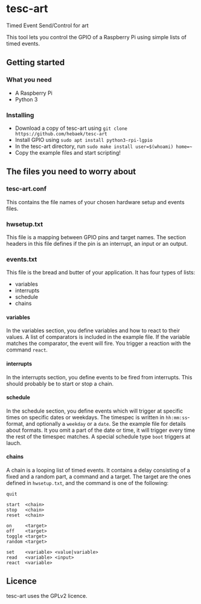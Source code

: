 # tesc-art
Timed Event Send/Control for art

This tool lets you control the GPIO of a Raspberry Pi using simple lists of timed events.

## Getting started

### What you need
* A Raspberry Pi
* Python 3

### Installing
* Download a copy of tesc-art using `git clone https://github.com/hebaek/tesc-art`
* Install GPIO using `sudo apt install python3-rpi-lgpio`
* In the tesc-art directory, run `sudo make install user=$(whoami) home=~`
* Copy the example files and start scripting!


## The files you need to worry about

### tesc-art.conf
This contains the file names of your chosen hardware setup and events files.

### hwsetup.txt
This file is a mapping between GPIO pins and target names.
The section headers in this file defines if the pin is an interrupt, an input or an output.

### events.txt
This file is the bread and butter of your application. It has four types of lists:
* variables
* interrupts
* schedule
* chains

#### variables
In the variables section, you define variables and how to react to their values.
A list of comparators is included in the example file.
If the variable matches the comparator, the event will fire.
You trigger a reaction with the command `react`.

#### interrupts
In the interrupts section, you define events to be fired from interrupts. This should probably be to start or stop a chain.

#### schedule
In the schedule section, you define events which will trigger at specific times on specific dates or weekdays.
The timespec is written in `hh:mm:ss`-format, and optionally a `weekday` or a `date`. Se the example file for details about formats.
It you omit a part of the date or time, it will trigger every time the rest of the timespec matches.
A special schedule type `boot` triggers at lauch.

#### chains
A chain is a looping list of timed events. It contains a delay consisting of a fixed and a random part, a command and a target.
The target are the ones defined in `hwsetup.txt`, and the command is one of the following:
```
quit

start  <chain>
stop   <chain>
reset  <chain>

on     <target>
off    <target>
toggle <target>
random <target>

set    <variable> <value|variable>
read   <variable> <input>
react  <variable>
```


## Licence
tesc-art uses the GPLv2 licence.
